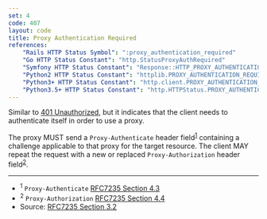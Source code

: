 ```yaml
---
set: 4
code: 407
layout: code
title: Proxy Authentication Required
references:
    "Rails HTTP Status Symbol": ":proxy_authentication_required"
    "Go HTTP Status Constant": "http.StatusProxyAuthRequired"
    "Symfony HTTP Status Constant": "Response::HTTP_PROXY_AUTHENTICATION_REQUIRED"
    "Python2 HTTP Status Constant": "httplib.PROXY_AUTHENTICATION_REQUIRED"
    "Python3+ HTTP Status Constant": "http.client.PROXY_AUTHENTICATION_REQUIRED"
    "Python3.5+ HTTP Status Constant": "http.HTTPStatus.PROXY_AUTHENTICATION_REQUIRED"
---
```


Similar to [401 Unauthorized]({{site.baseurl}}/401), but it indicates that the client
needs to authenticate itself in order to use a proxy.

The proxy MUST send a `Proxy-Authenticate` header
field<sup>[1](#ref-1)</sup> containing a challenge applicable to that
proxy for the target resource. The client MAY repeat the request with a
new or replaced `Proxy-Authorization` header field<sup>[2](#ref-2)</sup>.

---

* <span id="ref-1"><sup>1</sup> `Proxy-Authenticate` [RFC7235 Section 4.3][2]</span>
* <span id="ref-2"><sup>2</sup> `Proxy-Authorization` [RFC7235 Section 4.4][3]</span>
* Source: [RFC7235 Section 3.2][1]

[1]: <{{site.rfcUrl}}/rfc7235#section-3.2>
[2]: <{{site.rfcUrl}}/rfc7235#section-4.3>
[3]: <{{site.rfcUrl}}/rfc7235#section-4.4>
